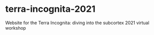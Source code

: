 # terra-incognita-2021
Website for the Terra Incognita: diving into the subcortex 2021 virtual workshop

